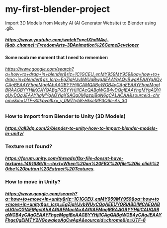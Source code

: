 # my-first-blender-project

Import 3D Models from Meshy AI (AI Generator Website) to Blender using .gib.

##### https://www.youtube.com/watch?v=cIXhdNAvj-I&ab_channel=FreedomArts-3DAnimation%26GameDeveloper

#### Some noob me moment that I need to remember: 
###### https://www.google.com/search?q=how+to+drag+in+blender&rlz=1C1GCEU_enMY959MY959&oq=how+to+drag+in+blender&gs_lcrp=EgZjaHJvbWUqBwgAEAAYgAQyBwgAEAAYgAQyCAgBEAAYFhgeMggIAhAAGBYYHjIICAMQABgWGB4yCAgEEAAYFhgeMggIBRAAGBYYHjIKCAYQABgPGBYYHjIICAcQABgWGB4yDQgIEAAYhgMYgAQYigUyDQgJEAAYhgMYgAQYigXSAQg0MjgzajBqN6gCALACAA&sourceid=chrome&ie=UTF-8#kpvalbx=_y_0MZtybK-HkseMP3O6e-As_30


### How to import from Blender to Unity (3D Models)
##### https://all3dp.com/2/blender-to-unity-how-to-import-blender-models-in-unity/

### Texture not found?
##### https://forum.unity.com/threads/fbx-file-doesnt-have-textures.1491686/#:~:text=When%20an%20FBX%20file%20is,click%20the%20button%20Extract%20Textures.


### How to move in Unity?
##### https://www.google.com/search?q=how+to+move+in+unity&rlz=1C1GCEU_enMY959MY959&oq=how+to+move+in+unity&gs_lcrp=EgZjaHJvbWUyCQgAEEUYORiABDIMCAEQABgUGIcCGIAEMgcIAhAAGIAEMgcIAxAAGIAEMggIBBAAGBYYHjIICAUQABgWGB4yCAgGEAAYFhgeMggIBxAAGBYYHjIICAgQABgWGB4yCAgJEAAYFhge0gEIMTY2NGowajeoAgCwAgA&sourceid=chrome&ie=UTF-8